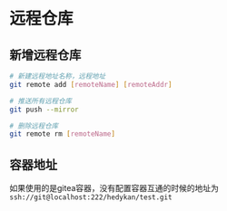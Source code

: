 # 远程仓库
## 新增远程仓库
```bash
# 新建远程地址名称，远程地址
git remote add [remoteName] [remoteAddr]

# 推送所有远程仓库
git push --mirror

# 删除远程仓库
git remote rm [remoteName]
```

## 容器地址
如果使用的是gitea容器，没有配置容器互通的时候的地址为`ssh://git@localhost:222/hedykan/test.git`